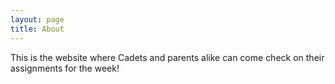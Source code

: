 ```yaml
---
layout: page
title: About
---
```

This is the website where Cadets and parents alike can come check on their assignments for the week!
